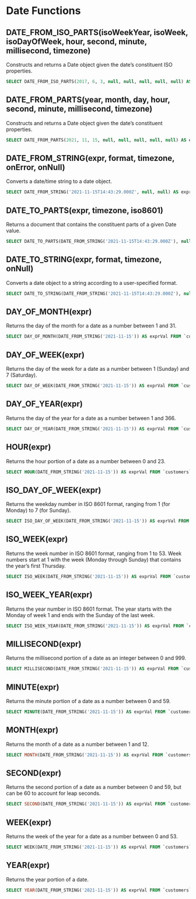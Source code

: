 # Date Functions

## DATE_FROM_ISO_PARTS(isoWeekYear, isoWeek, isoDayOfWeek, hour, second, minute, millisecond, timezone)

Constructs and returns a Date object given the date’s constituent ISO properties.

```sql
SELECT DATE_FROM_ISO_PARTS(2017, 6, 3, null, null, null, null, null) AS exprVal FROM `customers`
```

## DATE_FROM_PARTS(year, month, day, hour, second, minute, millisecond, timezone)

Constructs and returns a Date object given the date’s constituent properties.

```sql
SELECT DATE_FROM_PARTS(2021, 11, 15, null, null, null, null, null) AS exprVal FROM `customers`
```

## DATE_FROM_STRING(expr, format, timezone, onError, onNull)

Converts a date/time string to a date object.

```sql
SELECT DATE_FROM_STRING('2021-11-15T14:43:29.000Z', null, null) AS exprVal FROM `customers`
```

## DATE_TO_PARTS(expr, timezone, iso8601)

Returns a document that contains the constituent parts of a given Date value.

```sql
SELECT DATE_TO_PARTS(DATE_FROM_STRING('2021-11-15T14:43:29.000Z'), null, true) AS exprVal FROM `customers`
```

## DATE_TO_STRING(expr, format, timezone, onNull)

Converts a date object to a string according to a user-specified format.

```sql
SELECT DATE_TO_STRING(DATE_FROM_STRING('2021-11-15T14:43:29.000Z'), null, null) AS exprVal FROM `customers`
```

## DAY_OF_MONTH(expr)

Returns the day of the month for a date as a number between 1 and 31.

```sql
SELECT DAY_OF_MONTH(DATE_FROM_STRING('2021-11-15')) AS exprVal FROM `customers`
```

## DAY_OF_WEEK(expr)

Returns the day of the week for a date as a number between 1 (Sunday) and 7 (Saturday).

```sql
SELECT DAY_OF_WEEK(DATE_FROM_STRING('2021-11-15')) AS exprVal FROM `customers`
```

## DAY_OF_YEAR(expr)

Returns the day of the year for a date as a number between 1 and 366.

```sql
SELECT DAY_OF_YEAR(DATE_FROM_STRING('2021-11-15')) AS exprVal FROM `customers`
```

## HOUR(expr)

Returns the hour portion of a date as a number between 0 and 23.

```sql
SELECT HOUR(DATE_FROM_STRING('2021-11-15')) AS exprVal FROM `customers`
```

## ISO_DAY_OF_WEEK(expr)

Returns the weekday number in ISO 8601 format, ranging from 1 (for Monday) to 7 (for Sunday).

```sql
SELECT ISO_DAY_OF_WEEK(DATE_FROM_STRING('2021-11-15')) AS exprVal FROM `customers`
```

## ISO_WEEK(expr)

Returns the week number in ISO 8601 format, ranging from 1 to 53. Week numbers start at 1 with the week (Monday through Sunday) that contains the year’s first Thursday.

```sql
SELECT ISO_WEEK(DATE_FROM_STRING('2021-11-15')) AS exprVal FROM `customers`
```

## ISO_WEEK_YEAR(expr)

Returns the year number in ISO 8601 format. The year starts with the Monday of week 1 and ends with the Sunday of the last week.

```sql
SELECT ISO_WEEK_YEAR(DATE_FROM_STRING('2021-11-15')) AS exprVal FROM `customers`
```

## MILLISECOND(expr)

Returns the millisecond portion of a date as an integer between 0 and 999.

```sql
SELECT MILLISECOND(DATE_FROM_STRING('2021-11-15')) AS exprVal FROM `customers`
```

## MINUTE(expr)

Returns the minute portion of a date as a number between 0 and 59.

```sql
SELECT MINUTE(DATE_FROM_STRING('2021-11-15')) AS exprVal FROM `customers`
```

## MONTH(expr)

Returns the month of a date as a number between 1 and 12.

```sql
SELECT MONTH(DATE_FROM_STRING('2021-11-15')) AS exprVal FROM `customers`
```

## SECOND(expr)

Returns the second portion of a date as a number between 0 and 59, but can be 60 to account for leap seconds.

```sql
SELECT SECOND(DATE_FROM_STRING('2021-11-15')) AS exprVal FROM `customers`
```

## WEEK(expr)

Returns the week of the year for a date as a number between 0 and 53.

```sql
SELECT WEEK(DATE_FROM_STRING('2021-11-15')) AS exprVal FROM `customers`
```

## YEAR(expr)

Returns the year portion of a date.

```sql
SELECT YEAR(DATE_FROM_STRING('2021-11-15')) AS exprVal FROM `customers`
```
